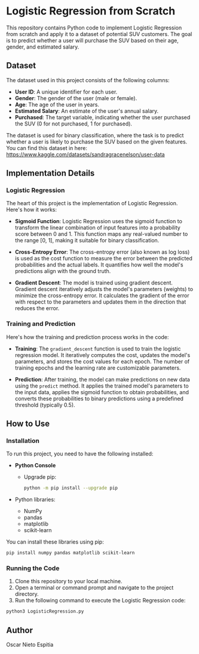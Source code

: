 # Logistic Regression from Scratch

This repository contains Python code to implement Logistic Regression from scratch and apply it to a dataset of potential SUV customers. The goal is to predict whether a user will purchase the SUV based on their age, gender, and estimated salary.

## Dataset

The dataset used in this project consists of the following columns:

- **User ID**: A unique identifier for each user.
- **Gender**: The gender of the user (male or female).
- **Age**: The age of the user in years.
- **Estimated Salary**: An estimate of the user's annual salary.
- **Purchased**: The target variable, indicating whether the user purchased the SUV (0 for not purchased, 1 for purchased).

The dataset is used for binary classification, where the task is to predict whether a user is likely to purchase the SUV based on the given features.
You can find this dataset in here: https://www.kaggle.com/datasets/sandragracenelson/user-data

## Implementation Details

### Logistic Regression

The heart of this project is the implementation of Logistic Regression. Here's how it works:

- **Sigmoid Function**: Logistic Regression uses the sigmoid function to transform the linear combination of input features into a probability score between 0 and 1. This function maps any real-valued number to the range [0, 1], making it suitable for binary classification.

- **Cross-Entropy Error**: The cross-entropy error (also known as log loss) is used as the cost function to measure the error between the predicted probabilities and the actual labels. It quantifies how well the model's predictions align with the ground truth.

- **Gradient Descent**: The model is trained using gradient descent. Gradient descent iteratively adjusts the model's parameters (weights) to minimize the cross-entropy error. It calculates the gradient of the error with respect to the parameters and updates them in the direction that reduces the error.

### Training and Prediction

Here's how the training and prediction process works in the code:

- **Training**: The `gradient_descent` function is used to train the logistic regression model. It iteratively computes the cost, updates the model's parameters, and stores the cost values for each epoch. The number of training epochs and the learning rate are customizable parameters.

- **Prediction**: After training, the model can make predictions on new data using the `predict` method. It applies the trained model's parameters to the input data, applies the sigmoid function to obtain probabilities, and converts these probabilities to binary predictions using a predefined threshold (typically 0.5).

## How to Use

### Installation

To run this project, you need to have the following installed:

- **Python Console**
  - Upgrade pip:
    ```bash
    python -m pip install --upgrade pip
    ```

- Python libraries:
  - NumPy
  - pandas
  - matplotlib
  - scikit-learn

You can install these libraries using pip:
```bash
pip install numpy pandas matplotlib scikit-learn
```
### Running the Code
1. Clone this repository to your local machine.
2. Open a terminal or command prompt and navigate to the project directory.
3. Run the following command to execute the Logistic Regression code:
```bash
python3 LogisticRegression.py
```

## Author
Oscar Nieto Espitia

